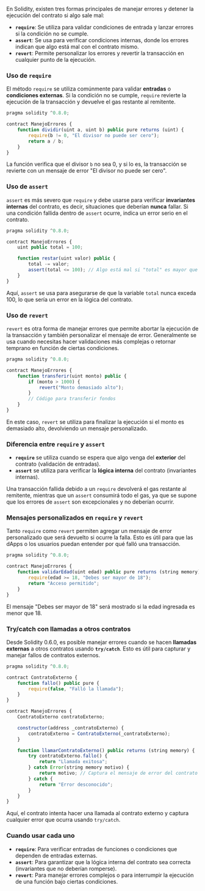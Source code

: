 En Solidity, existen tres formas principales de manejar errores y detener la ejecución del contrato si algo sale mal:

- **`require`**: Se utiliza para validar condiciones de entrada y lanzar errores si la condición no se cumple.
- **`assert`**: Se usa para verificar condiciones internas, donde los errores indican que algo está mal con el contrato mismo.
- **`revert`**: Permite personalizar los errores y revertir la transacción en cualquier punto de la ejecución.

### Uso de `require`

El método `require` se utiliza comúnmente para validar **entradas** o **condiciones externas**. Si la condición no se cumple, `require` revierte la ejecución de la transacción y devuelve el gas restante al remitente.

```javascript
pragma solidity ^0.8.0;

contract ManejoErrores {
    function dividir(uint a, uint b) public pure returns (uint) {
        require(b != 0, "El divisor no puede ser cero");
        return a / b;
    }
}
```
La función verifica que el divisor `b` no sea 0, y si lo es, la transacción se revierte con un mensaje de error "El divisor no puede ser cero".

### Uso de `assert`

`assert` es más severo que `require` y debe usarse para verificar **invariantes internas** del contrato, es decir, situaciones que deberían **nunca** fallar. Si una condición fallida dentro de `assert` ocurre, indica un error serio en el contrato.

```javascript
pragma solidity ^0.8.0;

contract ManejoErrores {
    uint public total = 100;

    function restar(uint valor) public {
        total -= valor;
        assert(total <= 100); // Algo está mal si "total" es mayor que 100
    }
}
```
Aquí, `assert` se usa para asegurarse de que la variable `total` nunca exceda 100, lo que sería un error en la lógica del contrato.

### Uso de `revert`

`revert` es otra forma de manejar errores que permite abortar la ejecución de la transacción y también personalizar el mensaje de error. Generalmente se usa cuando necesitas hacer validaciones más complejas o retornar temprano en función de ciertas condiciones.

```javascript
pragma solidity ^0.8.0;

contract ManejoErrores {
    function transferir(uint monto) public {
        if (monto > 1000) {
            revert("Monto demasiado alto");
        }
        // Código para transferir fondos
    }
}
```
En este caso, `revert` se utiliza para finalizar la ejecución si el monto es demasiado alto, devolviendo un mensaje personalizado.

### Diferencia entre `require` y `assert`

- **`require`** se utiliza cuando se espera que algo venga del **exterior** del contrato (validación de entradas).
- **`assert`** se utiliza para verificar la **lógica interna** del contrato (invariantes internas).

Una transacción fallida debido a un `require` devolverá el gas restante al remitente, mientras que un `assert` consumirá todo el gas, ya que se supone que los errores de `assert` son excepcionales y no deberían ocurrir.

### Mensajes personalizados en `require` y `revert`

Tanto `require` como `revert` permiten agregar un mensaje de error personalizado que será devuelto si ocurre la falla. Esto es útil para que las dApps o los usuarios puedan entender por qué falló una transacción.

```javascript
pragma solidity ^0.8.0;

contract ManejoErrores {
    function validarEdad(uint edad) public pure returns (string memory) {
        require(edad >= 18, "Debes ser mayor de 18");
        return "Acceso permitido";
    }
}
```
El mensaje "Debes ser mayor de 18" será mostrado si la edad ingresada es menor que 18.

### Try/catch con llamadas a otros contratos

Desde Solidity 0.6.0, es posible manejar errores cuando se hacen **llamadas externas** a otros contratos usando **`try/catch`**. Esto es útil para capturar y manejar fallos de contratos externos.

```javascript
pragma solidity ^0.8.0;

contract ContratoExterno {
    function fallo() public pure {
        require(false, "Falló la llamada");
    }
}

contract ManejoErrores {
    ContratoExterno contratoExterno;

    constructor(address _contratoExterno) {
        contratoExterno = ContratoExterno(_contratoExterno);
    }

    function llamarContratoExterno() public returns (string memory) {
        try contratoExterno.fallo() {
            return "Llamada exitosa";
        } catch Error(string memory motivo) {
            return motivo; // Captura el mensaje de error del contrato externo
        } catch {
            return "Error desconocido";
        }
    }
}
```
Aquí, el contrato intenta hacer una llamada al contrato externo y captura cualquier error que ocurra usando `try/catch`.

### Cuando usar cada uno

- **`require`**: Para verificar entradas de funciones o condiciones que dependen de entradas externas.
- **`assert`**: Para garantizar que la lógica interna del contrato sea correcta (invariantes que no deberían romperse).
- **`revert`**: Para manejar errores complejos o para interrumpir la ejecución de una función bajo ciertas condiciones.